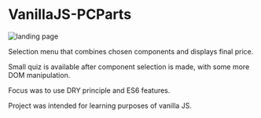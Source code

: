 # VanillaJS-PCParts

![landing page](https://i.ibb.co/x50PbjP/Screenshot-120.png)

Selection menu that combines chosen components and displays final price.

Small quiz is available after component selection is made, with some more DOM manipulation.

Focus was to use DRY principle and ES6 features.

Project was intended for learning purposes of vanilla JS.

